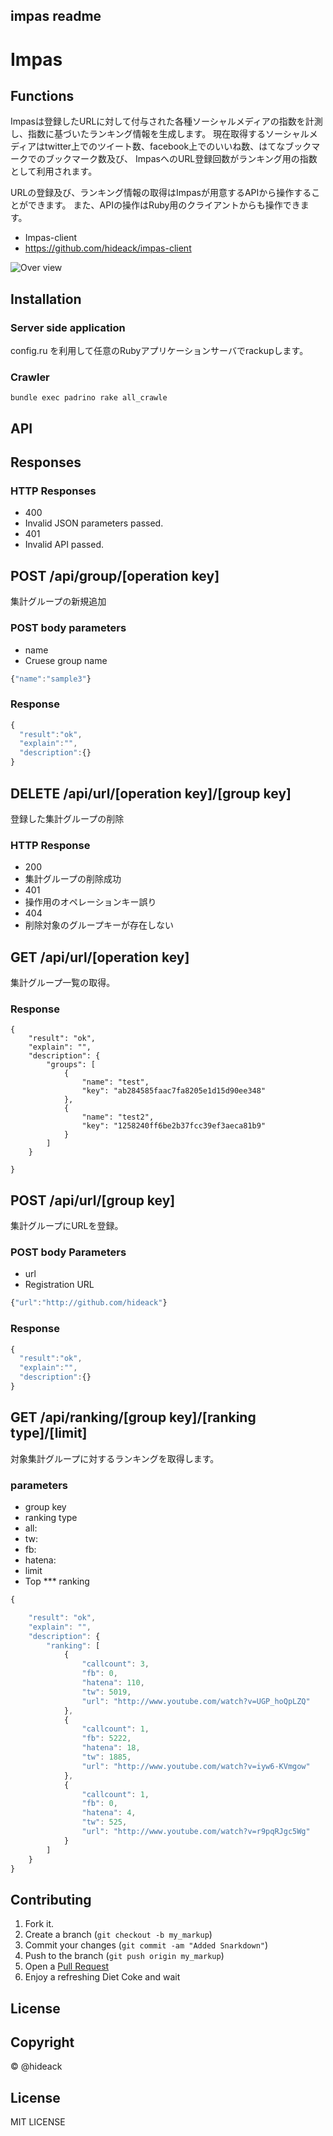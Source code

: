 impas readme
-----

Impas
=====

Functions
----------
Impasは登録したURLに対して付与された各種ソーシャルメディアの指数を計測し、指数に基づいたランキング情報を生成します。
現在取得するソーシャルメディアはtwitter上でのツイート数、facebook上でのいいね数、はてなブックマークでのブックマーク数及び、
ImpasへのURL登録回数がランキング用の指数として利用されます。


URLの登録及び、ランキング情報の取得はImpasが用意するAPIから操作することができます。
また、APIの操作はRuby用のクライアントからも操作できます。

- Impas-client
 - https://github.com/hideack/impas-client


![Over view](https://raw.github.com/hideack/impas/master/public/images/impas-overview.png)


Installation
-----------

### Server side application
config.ru を利用して任意のRubyアプリケーションサーバでrackupします。

### Crawler

```
bundle exec padrino rake all_crawle
```

API
-----
## Responses
### HTTP Responses
- 400
 - Invalid JSON parameters passed.
- 401
 - Invalid API passed.


## POST /api/group/[operation key]
集計グループの新規追加

### POST body parameters
- name
 - Cruese group name

```javascript
{"name":"sample3"}
```

### Response

```javascript
{
  "result":"ok",
  "explain":"",
  "description":{}
}
```

## DELETE /api/url/[operation key]/[group key]
登録した集計グループの削除

### HTTP Response
- 200
 - 集計グループの削除成功
- 401
 - 操作用のオペレーションキー誤り
- 404
 - 削除対象のグループキーが存在しない


## GET /api/url/[operation key]
集計グループ一覧の取得。

### Response

```
{
    "result": "ok",
    "explain": "",
    "description": {
        "groups": [
            {
                "name": "test",
                "key": "ab284585faac7fa8205e1d15d90ee348"
            },
            {
                "name": "test2",
                "key": "1258240ff6be2b37fcc39ef3aeca81b9"
            }
        ]
    }

}
```

## POST /api/url/[group key]
集計グループにURLを登録。

### POST body Parameters
- url
 - Registration URL

```javascript
{"url":"http://github.com/hideack"}
```

### Response

```javascript
{
  "result":"ok",
  "explain":"",
  "description":{}
}
```

## GET /api/ranking/[group key]/[ranking type]/[limit]
対象集計グループに対するランキングを取得します。


### parameters
- group key
- ranking type
 - all:
 - tw:
 - fb:
 - hatena:
- limit
 - Top *** ranking

```javascript
{

    "result": "ok",
    "explain": "",
    "description": {
        "ranking": [
            {
                "callcount": 3,
                "fb": 0,
                "hatena": 110,
                "tw": 5019,
                "url": "http://www.youtube.com/watch?v=UGP_hoQpLZQ"
            },
            {
                "callcount": 1,
                "fb": 5222,
                "hatena": 18,
                "tw": 1885,
                "url": "http://www.youtube.com/watch?v=iyw6-KVmgow"
            },
            {
                "callcount": 1,
                "fb": 0,
                "hatena": 4,
                "tw": 525,
                "url": "http://www.youtube.com/watch?v=r9pqRJgc5Wg"
            }
        ]
    }
}
```


Contributing
------------

1. Fork it.
2. Create a branch (`git checkout -b my_markup`)
3. Commit your changes (`git commit -am "Added Snarkdown"`)
4. Push to the branch (`git push origin my_markup`)
5. Open a [Pull Request][1]
6. Enjoy a refreshing Diet Coke and wait

License
-------

## Copyright
&copy; @hideack

## License
MIT LICENSE

[1]: http://github.com/hideack/impas/pulls

